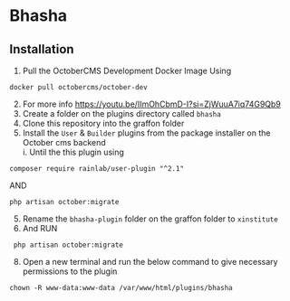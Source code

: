 # Bhasha

## Installation

1. Pull the OctoberCMS Development Docker Image Using
```
docker pull octobercms/october-dev
```
2. For more info https://youtu.be/IImOhCbmD-I?si=ZjWuuA7iq74G9Qb9
3. Create a folder on the plugins directory called ``bhasha``
5. Clone this repository into the graffon folder
6. Install the ``User`` & ``Builder`` plugins from the package installer on the October cms backend \
i. Until the this plugin using
```
composer require rainlab/user-plugin "^2.1"
```
AND
```
php artisan october:migrate
```
5. Rename the ``bhasha-plugin`` folder on the graffon folder to ``xinstitute``
6. And RUN
```
 php artisan october:migrate
```
8. Open a new terminal and run the below command to give necessary permissions to the plugin
```
chown -R www-data:www-data /var/www/html/plugins/bhasha
```
